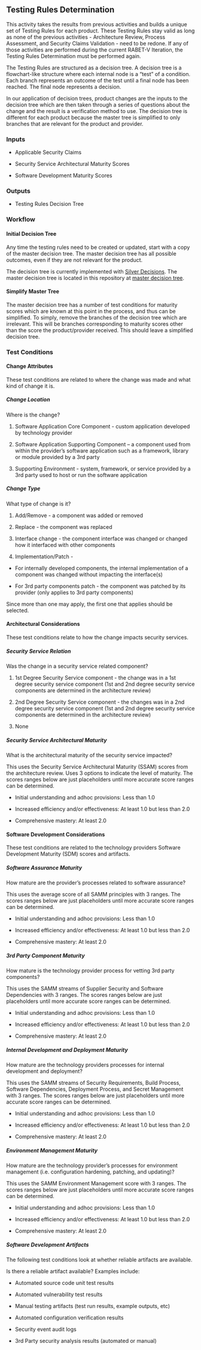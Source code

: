 ## Testing Rules Determination

This activity takes the results from previous activities and builds a unique set of Testing Rules for each product. These Testing Rules stay valid as long as none of the previous activities - Architecture Review, Process Assessment, and Security Claims Validation - need to be redone. If any of those activities are performed during the current RABET-V Iteration, the Testing Rules Determination must be performed again.

The Testing Rules are structured as a decision tree. A decision tree is a flowchart-like structure where each internal node is a “test” of a condition. Each branch represents an outcome of the test until a final node has been reached. The final node represents a decision.

In our application of decision trees, product changes are the inputs to the decision tree which are then taken through a series of questions about the change and the result is a verification method to use. The decision tree is different for each product because the master tree is simplified to only branches that are relevant for the product and provider.

### Inputs

  - Applicable Security Claims

  - Security Service Architectural Maturity Scores

  - Software Development Maturity Scores

### Outputs

  - Testing Rules Decision Tree

### Workflow

#### Initial Decision Tree

Any time the testing rules need to be created or updated, start with a copy of the master decision tree. The master decision tree has all possible outcomes, even if they are not relevant for the product.

The decision tree is currently implemented with [Silver Decisions](http://silverdecisions.pl/). The master decision tree is located in this repository at [master decision tree](https://github.com/it-dept-cis/RABET-V-Pilot/tree/feature/sphinx/for_consideration/Decision_Trees/decisiontree_master.json).

#### Simplify Master Tree

The master decision tree has a number of test conditions for maturity scores which are known at this point in the process, and thus can be simplified. To simply, remove the branches of the decision tree which are irrelevant. This will be branches corresponding to maturity scores other than the score the product/provider received. This should leave a simplified decision tree.

### Test Conditions

#### Change Attributes

These test conditions are related to where the change was made and what kind of change it is.

##### Change Location

Where is the change?

1.  Software Application Core Component - custom application developed by technology provider

1.  Software Application Supporting Component – a component used from within the provider’s software application such as a framework, library or module provided by a 3rd party

1.  Supporting Environment - system, framework, or service provided by a 3rd party used to host or run the software application

##### Change Type

What type of change is it?

1.  Add/Remove - a component was added or removed

1.  Replace - the component was replaced

1.  Interface change - the component interface was changed or changed how it interfaced with other components

1.  Implementation/Patch -

  - For internally developed components, the internal implementation of a component was changed without impacting the interface(s)

  - For 3rd party components patch - the component was patched by its provider (only applies to 3rd party components)

Since more than one may apply, the first one that applies should be selected.

#### Architectural Considerations

These test conditions relate to how the change impacts security services.

##### Security Service Relation

Was the change in a security service related component?

1.  1st Degree Security Service component - the change was in a 1st degree security service component (1st and 2nd degree security service components are determined in the architecture review)

1.  2nd Degree Security Service component - the changes was in a 2nd degree security service component (1st and 2nd degree security service components are determined in the architecture review)

1.  None

##### Security Service Architectural Maturity

What is the architectural maturity of the security service impacted?

This uses the Security Service Architectural Maturity (SSAM) scores from the architecture review. Uses 3 options to indicate the level of maturity. The scores ranges below are just placeholders until more accurate score ranges can be determined.

  - Initial understanding and adhoc provisions: Less than 1.0

  - Increased efficiency and/or effectiveness: At least 1.0 but less than 2.0

  - Comprehensive mastery: At least 2.0

#### Software Development Considerations

These test conditions are related to the technology providers Software Development Maturity (SDM) scores and artifacts.

##### Software Assurance Maturity

How mature are the provider’s processes related to software assurance?

This uses the average score of all SAMM principles with 3 ranges. The scores ranges below are just placeholders until more accurate score ranges can be determined.

  - Initial understanding and adhoc provisions: Less than 1.0

  - Increased efficiency and/or effectiveness: At least 1.0 but less than 2.0

  - Comprehensive mastery: At least 2.0

##### 3rd Party Component Maturity

How mature is the technology provider process for vetting 3rd party components?

This uses the SAMM streams of Supplier Security and Software Dependencies with 3 ranges. The scores ranges below are just placeholders until more accurate score ranges can be determined.

  - Initial understanding and adhoc provisions: Less than 1.0

  - Increased efficiency and/or effectiveness: At least 1.0 but less than 2.0

  - Comprehensive mastery: At least 2.0

##### Internal Development and Deployment Maturity

How mature are the technology providers processes for internal development and deployment?

This uses the SAMM streams of Security Requirements, Build Process, Software Dependencies, Deployment Process, and Secret Management with 3 ranges. The scores ranges below are just placeholders until more accurate score ranges can be determined.

  - Initial understanding and adhoc provisions: Less than 1.0

  - Increased efficiency and/or effectiveness: At least 1.0 but less than 2.0

  - Comprehensive mastery: At least 2.0

##### Environment Management Maturity

How mature are the technology provider’s processes for environment management (i.e. configuration hardening, patching, and updating)?

This uses the SAMM Environment Management score with 3 ranges. The scores ranges below are just placeholders until more accurate score ranges can be determined.

  - Initial understanding and adhoc provisions: Less than 1.0

  - Increased efficiency and/or effectiveness: At least 1.0 but less than 2.0

  - Comprehensive mastery: At least 2.0

##### Software Development Artifacts

The following test conditions look at whether reliable artifacts are available.

Is there a reliable artifact available? Examples include:

  - Automated source code unit test results

  - Automated vulnerability test results

  - Manual testing artifacts (test run results, example outputs, etc)

  - Automated configuration verification results

  - Security event audit logs

  - 3rd Party security analysis results (automated or manual)
